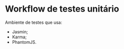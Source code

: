 # Workflow de testes unitário

Ambiente de testes que usa:

- Jasmin;
- Karma;
- PhantomJS.

[](https://travis-ci.org/daniloagostinho/unit-test.svg?branch=master)
